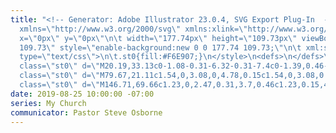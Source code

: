 ```yaml
---
title: "<!-- Generator: Adobe Illustrator 23.0.4, SVG Export Plug-In  -->\n<svg version=\"1.1\"
  xmlns=\"http://www.w3.org/2000/svg\" xmlns:xlink=\"http://www.w3.org/1999/xlink\"
  x=\"0px\" y=\"0px\"\n\t width=\"177.74px\" height=\"109.73px\" viewBox=\"0 0 177.74
  109.73\" style=\"enable-background:new 0 0 177.74 109.73;\"\n\t xml:space=\"preserve\">\n<style
  type=\"text/css\">\n\t.st0{fill:#F6E907;}\n</style>\n<defs>\n</defs>\n<g>\n\t<path
  class=\"st0\" d=\"M20.19,33.13c0-1.08-0.31-6.32-0.31-7.4c0-1.39,0.46-7.86,0.46-9.4c0-0.92,0-1.85-0.15-2.77\n\t\tc-0.31-1.08-0.62-2.16-0.62-3.24c0-0.31-0.15-0.62-0.15-0.77c0-8.17,3.39-9.25,7.24-9.4c1.08,0,6.93,0.15,8.17,0.15\n\t\tC37.45,0.31,50.24,0,53.17,0c1.39,0,1.85,0.15,3.39,0.62c3.39,0.92,5.39,2.16,5.39,7.55c0,3.24-0.15,8.94-0.31,12.02\n\t\tc-0.15,2.47-0.46,4.78-0.46,7.09c0,1.7,0.62,9.55,0.62,11.4c0,2.62-0.92,15.26-0.92,18.03c0,1.7,0,3.24,0.15,4.93\n\t\tc0.15,1.54,0.46,3.08,0.62,4.78c0,0.46-0.15,2.62-0.15,3.08c0,0.92,0.15,4.78,0.15,5.7c0,1.85,0,3.54-0.31,5.24\n\t\tc0,0.77-0.31,4.78-0.46,5.7c-0.31,1.7-1.23,3.24-1.7,4.93c-0.46,1.85-0.62,2-1.23,3.24c-2.31,4.47-4.47,8.79-10.48,12.17\n\t\tc-2.47,1.39-5.39,2.93-14.02,2.93c-0.77,0-4.16-0.15-4.78-0.31h-3.7c-0.77,0-4.62-0.15-5.55-0.15c-1.23,0-6.78,0.46-8.17,0.46\n\t\tc-4.01,0-6.78-1.39-7.55-1.85C0,104.95,0,100.48,0,96.94c0-1.39,0.31-8.32,0.31-9.86c0-1.23-0.31-7.4-0.31-8.78\n\t\tc0-2.93,0.46-6.01,0.92-6.94c0.62-1.7,2.93-4.16,6.78-4.16c0.77,0,4.78,0.46,5.7,0.46c4.16,0,6.32-3.39,6.78-6.94\n\t\tc0-0.31,0.46-4.78,0.46-5.09c0-1.08-0.15-2-0.31-3.08c-0.46-3.24-0.46-8.32-0.46-11.1C19.88,40.38,20.19,34.52,20.19,33.13z\"/>\n\t<path
  class=\"st0\" d=\"M79.67,21.11c1.54,0,3.08,0,4.78,0.15c1.54,0,3.08,0.15,4.62,0.15h0.77c1.23,0,7.71-0.62,9.09-0.62\n\t\tc0.77,0,3.85,0.31,4.31,0.46c0.77,0.46,2.16,1.85,2.62,4.01c0.15,1.08,0.46,3.08,1.7,3.08c0.62,0,1.23-0.62,1.7-1.08\n\t\tc2.47-2.47,2.77-2.77,3.54-3.39c2.77-2.16,6.47-2.93,10.02-3.08h3.24c0.46-0.15,3.08-0.31,3.7-0.31c4.78,0,5.7,1.39,6.78,2.93\n\t\tc1.23,1.7,1.39,2,1.39,7.4c0,1.08-0.62,6.47-0.62,7.71c0,1.23,0.62,7.24,0.62,8.48c0,4.31-0.92,6.63-1.54,8.01\n\t\tc-1.23,3.24-3.85,4.32-6.47,4.32c-1.08,0-4.47-0.31-7.09-1.08c-2.77-0.62-3.08-0.62-4.16-0.62c-7.55,0-7.55,5.7-7.55,6.78\n\t\tc0,0.62,0.15,3.54,0.15,4.16c0,0.77-0.31,4.47-0.31,5.39c0,0.77,0.46,4.47,0.46,5.39c0,0.92-0.46,5.7-0.46,6.78\n\t\tc0,1.85,1.08,10.79,1.08,12.79c0,10.33-4.93,10.33-7.4,10.33c-1.85,0-10.79-0.62-12.79-0.62c-1.54,0-3.08,0-4.47,0.31\n\t\tc-4.16,0.62-5.24,0.77-6.17,0.77c-3.85,0-8.01-1.08-9.4-4.62c-0.31-1.08-0.62-3.85-0.62-4.93c0,0,0.31-3.08,0.46-4.62\n\t\tc0.15-1.39,0.15-2.93,0.31-4.47c0.31-2.77,0.31-4.01,0.31-7.86c0-0.46-0.31-9.25-0.31-9.86c0-1.08-0.31-5.7-0.31-6.78\n\t\tc0-1.7,0.62-10.63,0.62-12.64c0-2.31-0.15-4.78-0.31-7.09c-0.31-3.24-0.92-11.87-0.92-15.87C71.04,21.11,76.43,21.11,79.67,21.11z\"\n\t\t/>\n\t<path
  class=\"st0\" d=\"M146.71,69.66c1.23,0,2.47,0.31,3.7,0.46c1.23,0.15,4.16,0.15,5.39,0.15c0.62,0,3.85-0.31,4.47-0.31\n\t\ts3.24,0.31,3.85,0.31c0.46,0,2.93-0.31,3.54-0.31c4.32,0,9.25,1.23,10.02,7.55c0.15,1.08-0.15,6.93-0.15,8.32\n\t\tc0,0.62-0.31,4.16-0.31,4.93c0,0.92,0.15,1.85,0.15,2.93v2.47c0,0.62,0.31,3.24,0.31,3.85c0,0.77-0.15,4.62-2,6.78\n\t\tc-1.85,2.31-6.01,2.62-7.24,2.62c-1.85,0-11.56-0.62-13.72-0.62c-0.92,0-4.93,0.31-5.86,0.31c-4.93,0-5.7-0.15-6.32-0.46\n\t\tc-2.93-1.08-4.01-4.32-4.01-7.55c0-1.23,0.31-6.78,0.31-8.01c0-2.16-0.31-12.48-0.31-14.95C138.55,72.43,143.79,69.66,146.71,69.66\n\t\tz\"/>\n</g>\n</svg>"
date: 2019-08-25 10:00:00 -07:00
series: My Church
communicator: Pastor Steve Osborne
---
```


